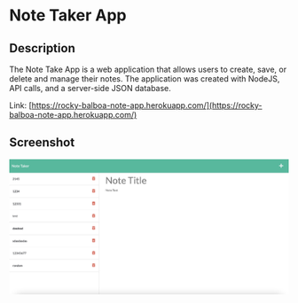 # Note Taker App

## Description
The Note Take App is a web application that allows users to create, save, or delete and manage their notes. The application was created with NodeJS, API calls, and a server-side JSON database.

Link: [https://rocky-balboa-note-app.herokuapp.com/](https://rocky-balboa-note-app.herokuapp.com/)

## Screenshot
![](./public/assets/css/screenshot.jpg)
